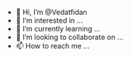 - 👋 Hi, I’m @Vedatfidan
- 👀 I’m interested in ...
- 🌱 I’m currently learning ...
- 💞️ I’m looking to collaborate on ...
- 📫 How to reach me ...

<!---
Vedatfidan/Vedatfidan is a ✨ special ✨ repository because its `README.md` (this file) appears on your GitHub profile.
You can click the Preview link to take a look at your changes.
--->
